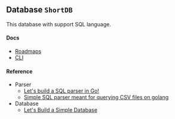 ## Database `ShortDB`

This database with support SQL language.

#### Docs

- [Roadmaps](./ROADMAP.md)
- [CLI](./docs/dbctl.md)

#### Reference

- Parser
  - [Let's build a SQL parser in Go!](https://marianogappa.github.io/software/2019/06/05/lets-build-a-sql-parser-in-go/)
  - [Simple SQL parser meant for querying CSV files on golang](https://github.com/marianogappa/sqlparser) 
- Database
  - [Let's Build a Simple Database](https://cstack.github.io/db_tutorial/)
